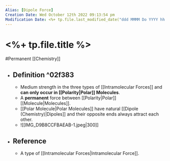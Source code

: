 ```yaml
---
Alias: [Dipole Force]
Creation Date: Wed October 12th 2022 09:13:54 pm 
Modification Date: <%+ tp.file.last_modified_date("ddd MMMM Do YYYY hh:mm:ss a") %>
---
```

# <%+ tp.file.title %>
#Permanent [[Chemistry]]

- ## Definition ^02f383
	- Medium strength in the three types of [[Intramolecular Forces]] and **can only occur in [[Polarity|Polar]] Molecules**.
	- A **permanent** force between [[Polarity|Polar]] [[Molecule|Molecules]].
	- [[Polar Molecule|Polar Molecules]] have natural [[Dipole (Chemistry)|Dipoles]] and their opposite ends always attract each other.
	- ![[IMG_D9B8CCFBAEAB-1.jpeg|300]]
- ## Reference
	- A type of [[Intramolecular Forces|Intramolecular Force]].
